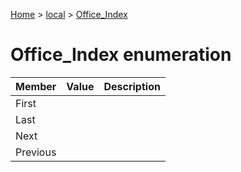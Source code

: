[Home](./index) &gt; [local](local.md) &gt; [Office\_Index](local.office_index.md)

# Office\_Index enumeration

|  Member | Value | Description |
|  --- | --- | --- |
|  First |  |  |
|  Last |  |  |
|  Next |  |  |
|  Previous |  |  |

